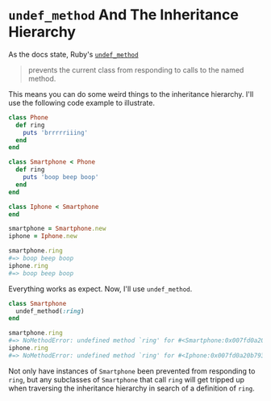 # `undef_method` And The Inheritance Hierarchy

As the docs state, Ruby's
[`undef_method`](http://ruby-doc.org/core-2.2.0/Module.html#method-i-undef_method)

> prevents the current class from responding to calls to the named method.

This means you can do some weird things to the inheritance hierarchy. I'll
use the following code example to illustrate.

```ruby
class Phone
  def ring
    puts 'brrrrriiing'
  end
end

class Smartphone < Phone
  def ring
    puts 'boop beep boop'
  end
end

class Iphone < Smartphone
end

smartphone = Smartphone.new
iphone = Iphone.new

smartphone.ring
#=> boop beep boop
iphone.ring
#=> boop beep boop
```

Everything works as expect. Now, I'll use `undef_method`.

```ruby
class Smartphone
  undef_method(:ring)
end

smartphone.ring
#=> NoMethodError: undefined method `ring' for #<Smartphone:0x007fd0a20b7960>
iphone.ring
#=> NoMethodError: undefined method `ring' for #<Iphone:0x007fd0a20b7938>
```

Not only have instances of `Smartphone` been prevented from responding to
`ring`, but any subclasses of `Smartphone` that call `ring` will get tripped
up when traversing the inheritance hierarchy in search of a definition of
`ring`.
